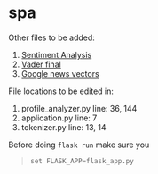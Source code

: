 # spa

Other files to be added: 
1. [Sentiment Analysis](https://drive.google.com/file/d/1HEhFpkBnwcvunze-Y-d5mznqdc1567Xh/view?usp=sharing)
2. [Vader final](https://drive.google.com/file/d/1hOBckIqe26B7ATcI0IeYCb_rPd1YbnhH/view?usp=sharing)
3. [Google news vectors](https://drive.google.com/file/d/1OhfK_hd5dOwK6Mc4OBAHzlIhPCvDozhr/view?usp=sharing)

File locations to be edited in:
1. profile_analyzer.py    line: 36, 144
2. application.py         line: 7
3. tokenizer.py           line: 13, 14



Before doing ```flask run``` make sure you 
>```set FLASK_APP=flask_app.py```
